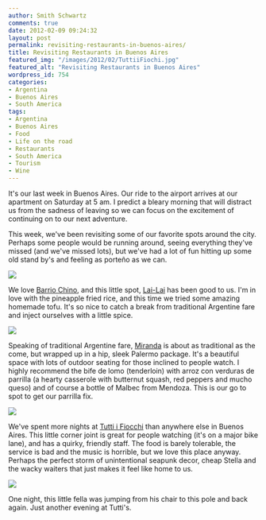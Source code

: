 ```yaml
---
author: Smith Schwartz
comments: true
date: 2012-02-09 09:24:32
layout: post
permalink: revisiting-restaurants-in-buenos-aires/
title: Revisiting Restaurants in Buenos Aires
featured_img: "/images/2012/02/TuttiiFiochi.jpg"
featured_alt: "Revisiting Restaurants in Buenos Aires"
wordpress_id: 754
categories:
- Argentina
- Buenos Aires
- South America
tags:
- Argentina
- Buenos Aires
- Food
- Life on the road
- Restaurants
- South America
- Tourism
- Wine
---
```


It's our last week in Buenos Aires. Our ride to the airport arrives at our apartment on Saturday at 5 am. I predict a bleary morning that will distract us from the sadness of leaving so we can focus on the excitement of continuing on to our next adventure.

This week, we've been revisiting some of our favorite spots around the city. Perhaps some people would be running around, seeing everything they've missed (and we've missed lots), but we've had a lot of fun hitting up some old stand by's and feeling as porteño as we can.

[![](/images/2012/02/BsAsRestaurants090212_03.jpg)](http://schwartzography.com/revisiting-restaurants-in-buenos-aires/bsasrestaurants090212_03/)

We love [Barrio Chino](http://schwartzography.com/2012/01/dragons-tacos-gardens-and-books-on-stage/), and this little spot, [Lai-Lai](https://www.facebook.com/pages/Restaurante-LaiLai-BuenosAires/134727086537977?sk=wall) has been good to us. I'm in love with the pineapple fried rice, and this time we tried some amazing homemade tofu. It's so nice to catch a break from traditional Argentine fare and inject ourselves with a little spice.

[![](/images/2012/02/BsAsRestaurants090212_04.jpg)](http://schwartzography.com/revisiting-restaurants-in-buenos-aires/bsasrestaurants090212_04/)

Speaking of traditional Argentine fare, [Miranda](http://parrillamiranda.com/) is about as traditional as the come, but wrapped up in a hip, sleek Palermo package. It's a beautiful space with lots of outdoor seating for those inclined to people watch. I highly recommend the bife de lomo (tenderloin) with arroz con verduras de parrilla (a hearty casserole with butternut squash, red peppers and mucho queso) and of course a bottle of Malbec from Mendoza. This is our go to spot to get our parrilla fix.

[![](/images/2012/02/BsAsRestaurants090212_01.jpg)](http://schwartzography.com/revisiting-restaurants-in-buenos-aires/bsasrestaurants090212_01/)

We've spent more nights at [Tutti i Fiocchi](http://www.tuttiifiocchi.com/) than anywhere else in Buenos Aires. This little corner joint is great for people watching (it's on a major bike lane), and has a quirky, friendly staff. The food is barely tolerable, the service is bad and the music is horrible, but we love this place anyway. Perhaps the perfect storm of unintentional seapunk decor, cheap Stella and the wacky waiters that just makes it feel like home to us.

[![](/images/2012/02/BsAsRestaurants090212_02.jpg)](http://schwartzography.com/revisiting-restaurants-in-buenos-aires/bsasrestaurants090212_02/)

One night, this little fella was jumping from his chair to this pole and back again. Just another evening at Tutti's. 
